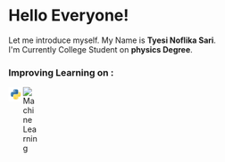 # Hello Everyone! 

Let me introduce myself. My Name is **Tyesi Noflika Sari**.\
I'm Currently College Student on **physics Degree**.

### Improving Learning on :
<img align="left" alt="Python" width="26px" src="https://raw.githubusercontent.com/github/explore/80688e429a7d4ef2fca1e82350fe8e3517d3494d/topics/python/python.png" />
<img align="left" alt="Machine Learning" width="26px" src= "https://github.com/melifeandmetime/melifeandmetime/assets/104113285/1b68ddd9-94a9-4abc-b6ff-680a39b887aa" />

